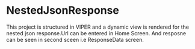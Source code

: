 # NestedJsonResponse

This project is structured in VIPER and a dynamic view is rendered for the nested json response.Url can be entered in Home Screen. 
And resposne can be seen in second sceen i.e ResponseData screen.
